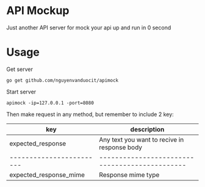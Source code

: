 # API Mockup

Just another API server for mock your api up and run in 0 second

# Usage

Get server

```
go get github.com/nguyenvanduocit/apimock
```

Start server

```
apimock -ip=127.0.0.1 -port=8080
```

Then make request in any method, but remember to include 2 key:

| key                    | description                                  |
|------------------------|----------------------------------------------|
| expected_response      | Any text you want to recive in response body |
|------------------------|----------------------------------------------|
| expected_response_mime | Response mime type                           |
